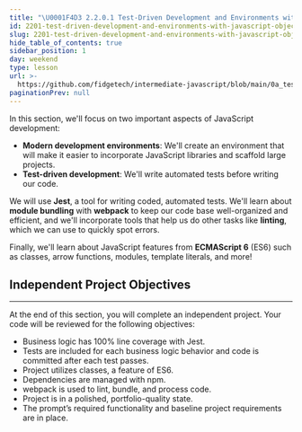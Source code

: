 ```yaml
---
title: "\U0001F4D3 2.2.0.1 Test-Driven Development and Environments with JavaScript Objectives"
id: 2201-test-driven-development-and-environments-with-javascript-objectives
slug: 2201-test-driven-development-and-environments-with-javascript-objectives
hide_table_of_contents: true
sidebar_position: 1
day: weekend
type: lesson
url: >-
  https://github.com/fidgetech/intermediate-javascript/blob/main/0a_test_driven_development_objectives.md
paginationPrev: null
---
```


In this section, we'll focus on two important aspects of JavaScript development:

* **Modern development environments**: We'll create an environment that will make it easier to incorporate JavaScript libraries and scaffold large projects.
* **Test-driven development**: We'll write automated tests before writing our code.

We will use **Jest**, a tool for writing coded, automated tests. We'll learn about **module bundling** with **webpack** to keep our code base well-organized and efficient, and we'll incorporate tools that help us do other tasks like **linting**, which we can use to quickly spot errors.

Finally, we'll learn about JavaScript features from **ECMAScript 6** (ES6) such as classes, arrow functions, modules, template literals, and more!

## Independent Project Objectives
---

At the end of this section, you will complete an independent project. Your code will be reviewed for the following objectives:

* Business logic has 100% line coverage with Jest.
* Tests are included for each business logic behavior and code is committed after each test passes.
* Project utilizes classes, a feature of ES6.
* Dependencies are managed with npm.
* webpack is used to lint, bundle, and process code.
* Project is in a polished, portfolio-quality state.
* The prompt’s required functionality and baseline project requirements are in place.
